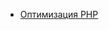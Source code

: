 + [Оптимизация PHP](https://ruhighload.com/index.php/2009/06/03/php-%D1%80%D0%B5%D1%86%D0%B5%D0%BF%D1%82%D1%8B-%D0%B8-%D0%BD%D0%B0%D1%81%D1%82%D1%80%D0%BE%D0%B9%D0%BA%D0%B0-%D0%BF%D0%BE%D0%B4-%D0%B1%D0%BE%D0%BB%D1%8C%D1%88%D0%B8%D0%B5-%D0%BD%D0%B0%D0%B3%D1%80/)
